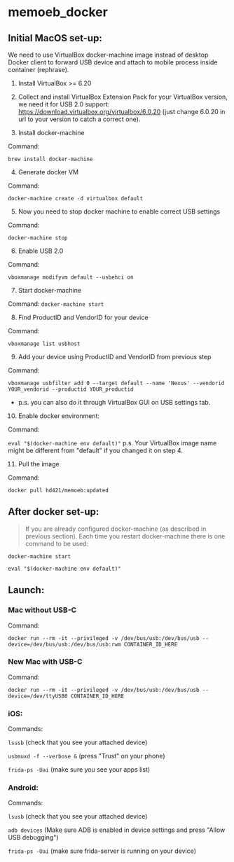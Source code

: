 # memoeb_docker

## Initial MacOS set-up:
We need to use VirtualBox docker-machine image instead of desktop Docker client to forward USB device and attach to mobile process inside container (rephrase).

1. Install VirtualBox >= 6.20

2. Collect and install VirtualBox Extension Pack for your VirtualBox version, we need it for USB 2.0 support: https://download.virtualbox.org/virtualbox/6.0.20 (just change 6.0.20 in url to your version to catch a correct one).

3. Install docker-machine

  Command: 
  
  `brew install docker-machine`

4. Generate docker VM

  Command:
  
  `docker-machine create -d virtualbox default`

5. Now you need to stop docker machine to enable correct USB settings

  Command:
  
  `docker-machine stop`

6. Enable USB 2.0

Command:

`vboxmanage modifyvm default --usbehci on`

7. Start docker-machine

Command: `docker-machine start`

8. Find ProductID and VendorID for your device

Command:

`vboxmanage list usbhost`

9. Add your device using ProductID and VendorID from previous step

Command:

`vboxmanage usbfilter add 0 --target default --name 'Nexus' --vendorid YOUR_vendorid --productid YOUR_productid`
- p.s. you can also do it through VirtualBox GUI on USB settings tab.

10. Enable docker environment:

Command:

`eval "$(docker-machine env default)"`
p.s. Your VirtualBox image name might be different from "default" if you changed it on step 4.

11. Pull the image

Command:

`docker pull hd421/memoeb:updated`

## After docker set-up:

> If you are already configured docker-machine (as described in previous section). Each time you restart docker-machine there is one command to be used:

`docker-machine start`

`eval "$(docker-machine env default)"`

## Launch:

### Mac without USB-C
Command:

`docker run --rm -it --privileged -v /dev/bus/usb:/dev/bus/usb --device=/dev/bus/usb:/dev/bus/usb:rwm CONTAINER_ID_HERE`

### New Mac with USB-C

Command: 

`docker run --rm -it --privileged -v /dev/bus/usb:/dev/bus/usb --device=/dev/ttyUSB0 CONTAINER_ID_HERE`

### iOS:

Commands:

`lsusb` (check that you see your attached device)

`usbmuxd -f --verbose &` (press "Trust" on your phone)

`frida-ps -Uai` (make sure you see your apps list)


### Android:

Commands:

`lsusb` (check that you see your attached device)

`adb devices` (Make sure ADB is enabled in device settings and press "Allow USB debugging")

`frida-ps -Uai` (make sure frida-server is running on your device)
